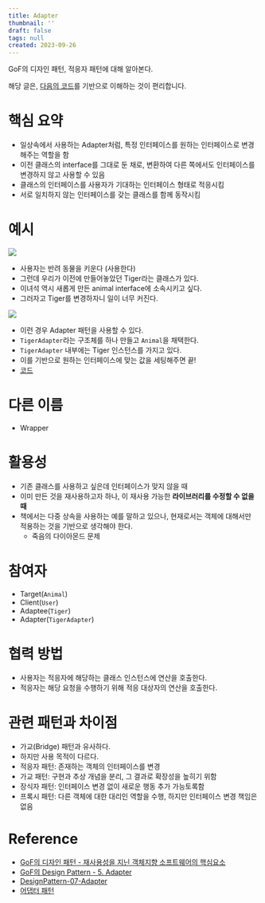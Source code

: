 ```yaml
---
title: Adapter
thumbnail: ''
draft: false
tags: null
created: 2023-09-26
---
```


GoF의 디자인 패턴, 적응자 패턴에 대해 알아본다.

해당 글은, [다음의 코드](https://github.com/wansook0316/DesignPattern-07-Adapter)를 기반으로 이해하는 것이 편리합니다.

# 핵심 요약

* 일상속에서 사용하는 Adapter처럼, 특정 인터페이스를 원하는 인터페이스로 변경해주는 역할을 함
* 이전 클래스의 interface를 그대로 둔 채로, 변환하여 다른 쪽에서도 인터페이스를 변경하지 않고 사용할 수 있음
* 클래스의 인터페이스를 사용자가 기대하는 인터페이스 형태로 적응시킴
* 서로 일치하지 않는 인터페이스를 갖는 클래스를 함께 동작시킴

# 예시

![](DesignPattern_09_Adapter_0.jpg)

* 사용자는 반려 동물을 키운다 (사용한다)
* 그런데 우리가 이전에 만들어놓았던 Tiger라는 클래스가 있다.
* 이녀석 역시 새롭게 만든 animal interface에 소속시키고 싶다.
* 그러자고 Tiger를 변경하자니 일이 너무 커진다.

![](DesignPattern_09_Adapter_1.jpg)

* 이런 경우 Adapter 패턴을 사용할 수 있다.
* `TigerAdapter`라는 구조체를 하나 만들고 `Animal`을 채택한다.
* `TigerAdapter` 내부에는 Tiger 인스턴스를 가지고 있다.
* 이를 기반으로 원하는 인터페이스에 맞는 값을 세팅해주면 끝!
* [코드](https://github.com/wansook0316/DesignPattern-07-Adapter)

# 다른 이름

* Wrapper

# 활용성

* 기존 클래스를 사용하고 싶은데 인터페이스가 맞지 않을 때
* 이미 만든 것을 재사용하고자 하나, 이 재사용 가능한 **라이브러리를 수정할 수 없을 때**
* 책에서는 다중 상속을 사용하는 예를 말하고 있으나, 현재로서는 객체에 대해서만 적용하는 것을 기반으로 생각해야 한다.
  * 죽음의 다이아몬드 문제

# 참여자

* Target(`Animal`)
* Client(`User`)
* Adaptee(`Tiger`)
* Adapter(`TigerAdapter`)

# 협력 방법

* 사용자는 적응자에 해당하는 클래스 인스턴스에 연산을 호출한다.
* 적응자는 해당 요청을 수행하기 위해 적응 대상자의 연산을 호출한다.

# 관련 패턴과 차이점

* 가교(Bridge) 패턴과 유사하다.
* 하지만 사용 목적이 다르다.
* 적응자 패턴: 존재하는 객체의 인터페이스를 변경
* 가교 패턴: 구현과 추상 개념을 분리, 그 결과로 확장성을 높히기 위함
* 장식자 패턴: 인터페이스 변경 없이 새로운 행동 추가 가능토록함
* 프록시 패턴: 다른 객체에 대한 대리인 역할을 수행, 하지만 인터페이스 변경 책임은 없음

# Reference

* [GoF의 디자인 패턴 - 재사용성을 지닌 객체지향 소프트웨어의 핵심요소](http://www.yes24.com/Product/Goods/17525598)
* [GoF의 Design Pattern - 5. Adapter](https://www.youtube.com/watch?v=kAnoWt7Uato&list=PLe6NQuuFBu7FhPfxkjDd2cWnTy2y_w_jZ&index=4)
* [DesignPattern-07-Adapter](https://github.com/wansook0316/DesignPattern-07-Adapter)
* [어댑터 패턴](https://ko.wikipedia.org/wiki/%EC%96%B4%EB%8C%91%ED%84%B0_%ED%8C%A8%ED%84%B4)
